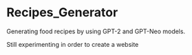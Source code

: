 # Recipes_Generator
Generating food recipes by using GPT-2 and GPT-Neo models. 

Still experimenting in order to create a website
